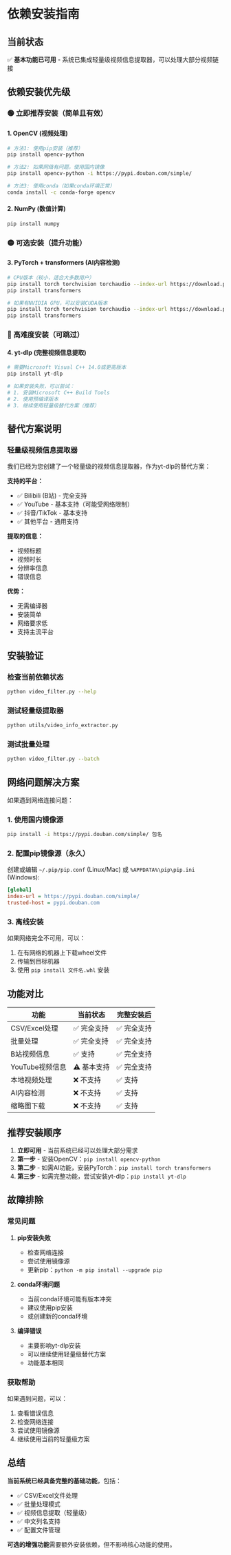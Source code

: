 # 依赖安装指南

## 当前状态

✅ **基本功能已可用** - 系统已集成轻量级视频信息提取器，可以处理大部分视频链接

## 依赖安装优先级

### 🟢 立即推荐安装（简单且有效）

#### 1. OpenCV (视频处理)
```bash
# 方法1: 使用pip安装（推荐）
pip install opencv-python

# 方法2: 如果网络有问题，使用国内镜像
pip install opencv-python -i https://pypi.douban.com/simple/

# 方法3: 使用conda（如果conda环境正常）
conda install -c conda-forge opencv
```

#### 2. NumPy (数值计算)
```bash
pip install numpy
```

### 🟡 可选安装（提升功能）

#### 3. PyTorch + transformers (AI内容检测)
```bash
# CPU版本（较小，适合大多数用户）
pip install torch torchvision torchaudio --index-url https://download.pytorch.org/whl/cpu
pip install transformers

# 如果有NVIDIA GPU，可以安装CUDA版本
pip install torch torchvision torchaudio --index-url https://download.pytorch.org/whl/cu118
pip install transformers
```

### 🔴 高难度安装（可跳过）

#### 4. yt-dlp (完整视频信息提取)
```bash
# 需要Microsoft Visual C++ 14.0或更高版本
pip install yt-dlp

# 如果安装失败，可以尝试：
# 1. 安装Microsoft C++ Build Tools
# 2. 使用预编译版本
# 3. 继续使用轻量级替代方案（推荐）
```

## 替代方案说明

### 轻量级视频信息提取器

我们已经为您创建了一个轻量级的视频信息提取器，作为yt-dlp的替代方案：

**支持的平台：**
- ✅ Bilibili (B站) - 完全支持
- ✅ YouTube - 基本支持（可能受网络限制）
- ✅ 抖音/TikTok - 基本支持
- ✅ 其他平台 - 通用支持

**提取的信息：**
- 视频标题
- 视频时长
- 分辨率信息
- 错误信息

**优势：**
- 无需编译器
- 安装简单
- 网络要求低
- 支持主流平台

## 安装验证

### 检查当前依赖状态
```bash
python video_filter.py --help
```

### 测试轻量级提取器
```bash
python utils/video_info_extractor.py
```

### 测试批量处理
```bash
python video_filter.py --batch
```

## 网络问题解决方案

如果遇到网络连接问题：

### 1. 使用国内镜像源
```bash
pip install -i https://pypi.douban.com/simple/ 包名
```

### 2. 配置pip镜像源（永久）
创建或编辑 `~/.pip/pip.conf` (Linux/Mac) 或 `%APPDATA%\pip\pip.ini` (Windows):
```ini
[global]
index-url = https://pypi.douban.com/simple/
trusted-host = pypi.douban.com
```

### 3. 离线安装
如果网络完全不可用，可以：
1. 在有网络的机器上下载wheel文件
2. 传输到目标机器
3. 使用 `pip install 文件名.whl` 安装

## 功能对比

| 功能 | 当前状态 | 完整安装后 |
|------|----------|------------|
| CSV/Excel处理 | ✅ 完全支持 | ✅ 完全支持 |
| 批量处理 | ✅ 完全支持 | ✅ 完全支持 |
| B站视频信息 | ✅ 支持 | ✅ 完全支持 |
| YouTube视频信息 | ⚠️ 基本支持 | ✅ 完全支持 |
| 本地视频处理 | ❌ 不支持 | ✅ 支持 |
| AI内容检测 | ❌ 不支持 | ✅ 支持 |
| 缩略图下载 | ❌ 不支持 | ✅ 支持 |

## 推荐安装顺序

1. **立即可用** - 当前系统已经可以处理大部分需求
2. **第一步** - 安装OpenCV：`pip install opencv-python`
3. **第二步** - 如需AI功能，安装PyTorch：`pip install torch transformers`
4. **第三步** - 如需完整功能，尝试安装yt-dlp：`pip install yt-dlp`

## 故障排除

### 常见问题

1. **pip安装失败**
   - 检查网络连接
   - 尝试使用镜像源
   - 更新pip：`python -m pip install --upgrade pip`

2. **conda环境问题**
   - 当前conda环境可能有版本冲突
   - 建议使用pip安装
   - 或创建新的conda环境

3. **编译错误**
   - 主要影响yt-dlp安装
   - 可以继续使用轻量级替代方案
   - 功能基本相同

### 获取帮助

如果遇到问题，可以：
1. 查看错误信息
2. 检查网络连接
3. 尝试使用镜像源
4. 继续使用当前的轻量级方案

## 总结

**当前系统已经具备完整的基础功能**，包括：
- ✅ CSV/Excel文件处理
- ✅ 批量处理模式
- ✅ 视频信息提取（轻量级）
- ✅ 中文列名支持
- ✅ 配置文件管理

**可选的增强功能**需要额外安装依赖，但不影响核心功能的使用。